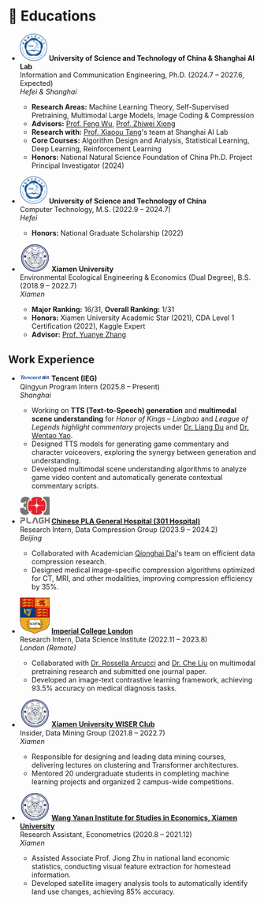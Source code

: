 
# 📖 Educations

- <img src="/images/ustc_logo.png" alt="USTC Logo" width="55"/> **University of Science and Technology of China & Shanghai AI Lab**  
  Information and Communication Engineering, Ph.D. (2024.7 – 2027.6, Expected)  
  *Hefei & Shanghai*
  - **Research Areas:** Machine Learning Theory, Self-Supervised Pretraining, Multimodal Large Models, Image Coding & Compression
  - **Advisors:** [Prof. Feng Wu](https://scholar.google.com/citations?user=5bInRDEAAAAJ&hl=en), [Prof. Zhiwei Xiong](https://scholar.google.com/citations?user=Snl0HPEAAAAJ&hl=en&oi=ao)
  - **Research with:** [Prof. Xiaoou Tang](https://scholar.google.com/citations?user=qpBtpGsAAAAJ&hl=en)'s team at Shanghai AI Lab
  - **Core Courses:** Algorithm Design and Analysis, Statistical Learning, Deep Learning, Reinforcement Learning
  - **Honors:** National Natural Science Foundation of China Ph.D. Project Principal Investigator (2024)

- <img src="/images/ustc_logo.png" alt="USTC Logo" width="55"/> **University of Science and Technology of China**  
  Computer Technology, M.S. (2022.9 – 2024.7)  
  *Hefei*
  - **Honors:** National Graduate Scholarship (2022)

- <img src="/images/xmu_logo.jpeg" alt="XMU Logo" width="60"/> **Xiamen University**  
  Environmental Ecological Engineering & Economics (Dual Degree), B.S. (2018.9 – 2022.7)  
  *Xiamen*
  - **Major Ranking:** 16/31, **Overall Ranking:** 1/31
  - **Honors:** Xiamen University Academic Star (2021), CDA Level 1 Certification (2022), Kaggle Expert
  - **Advisor:** [Prof. Yuanye Zhang](https://scholar.google.com/citations?user=l1GMXf4AAAAJ&hl=en&oi=ao)

## Work Experience

- <img src="/images/tencent.png" alt="Tencent Logo" width="60"/> **Tencent (IEG)**  
  Qingyun Program Intern (2025.8 – Present)  
  *Shanghai*
  - Working on **TTS (Text-to-Speech) generation** and **multimodal scene understanding** for *Honor of Kings – Lingbao* and *League of Legends highlight commentary* projects under [Dr. Liang Du](https://scholar.google.com/citations?user=oxNIbCUAAAAJ&hl=en&oi=ao) and [Dr. Wentao Yao](https://scholar.google.com/citations?hl=en&user=ibNed18AAAAJ).
  - Designed TTS models for generating game commentary and character voiceovers, exploring the synergy between generation and understanding.
  - Developed multimodal scene understanding algorithms to analyze game video content and automatically generate contextual commentary scripts.

- <img src="/images/301.png" alt="301 Hospital Logo" width="60"/> **[Chinese PLA General Hospital (301 Hospital)](/docs/301医院.pdf)**  
  Research Intern, Data Compression Group (2023.9 – 2024.2)  
  *Beijing*
  - Collaborated with Academician [Qionghai Dai](https://scholar.google.com/citations?user=CHAajY4AAAAJ&hl=en&oi=ao)'s team on efficient data compression research.
  - Designed medical image-specific compression algorithms optimized for CT, MRI, and other modalities, improving compression efficiency by 35%.

- <img src="/images/IC.png" alt="Imperial College Logo" width="60"/> **[Imperial College London](/docs/IC_letter_Yinda.pdf)**  
  Research Intern, Data Science Institute (2022.11 – 2023.8)  
  *London (Remote)*
  - Collaborated with [Dr. Rossella Arcucci](https://scholar.google.com/citations?user=oxy2ZQoAAAAJ&hl=en) and [Dr. Che Liu](https://scholar.google.com/citations?user=HED_458AAAAJ&hl=en&oi=sra) on multimodal pretraining research and submitted one journal paper.
  - Developed an image-text contrastive learning framework, achieving 93.5% accuracy on medical diagnosis tasks.

- <img src="/images/xmu_logo.jpeg" alt="XMU Logo" width="60"/> **[Xiamen University WISER Club](/docs/wiserclub.png)**  
  Insider, Data Mining Group (2021.8 – 2022.7)  
  *Xiamen*
  - Responsible for designing and leading data mining courses, delivering lectures on clustering and Transformer architectures.
  - Mentored 20 undergraduate students in completing machine learning projects and organized 2 campus-wide competitions.

- <img src="/images/xmu_logo.jpeg" alt="XMU Logo" width="60"/> **[Wang Yanan Institute for Studies in Economics, Xiamen University](/docs/wise研助.pdf)**  
  Research Assistant, Econometrics (2020.8 – 2021.12)  
  *Xiamen*
  - Assisted Associate Prof. Jiong Zhu in national land economic statistics, conducting visual feature extraction for homestead information.
  - Developed satellite imagery analysis tools to automatically identify land use changes, achieving 85% accuracy.
<br>